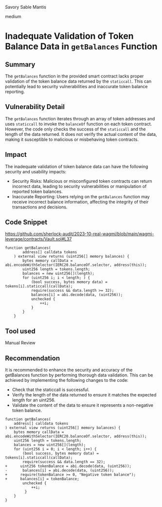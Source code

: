 Savory Sable Mantis

medium

# Inadequate Validation of Token Balance Data in ``getBalances`` Function
## Summary
The ``getBalances`` function in the provided smart contract lacks proper validation of the token balance data returned by the ``staticcall``. This can potentially lead to security vulnerabilities and inaccurate token balance reporting.

## Vulnerability Detail
The ``getBalances`` function iterates through an array of token addresses and uses ``staticcall`` to invoke the ``balanceOf`` function on each token contract. However, the code only checks the success of the ``staticcall`` and the length of the data returned. It does not verify the actual content of the data, making it susceptible to malicious or misbehaving token contracts.

## Impact
The inadequate validation of token balance data can have the following security and usability impacts:

- Security Risks: Malicious or misconfigured token contracts can return incorrect data, leading to security vulnerabilities or manipulation of reported token balances.
- Inaccurate Reporting: Users relying on the ``getBalances`` function may receive incorrect balance information, affecting the integrity of their transactions and decisions.

## Code Snippet
https://github.com/sherlock-audit/2023-10-real-wagmi/blob/main/wagmi-leverage/contracts/Vault.sol#L37

```solidity
function getBalances(
        address[] calldata tokens
    ) external view returns (uint256[] memory balances) {
        bytes memory callData = abi.encodeWithSelector(IERC20.balanceOf.selector, address(this));
        uint256 length = tokens.length;
        balances = new uint256[](length);
        for (uint256 i; i < length; ) {
            (bool success, bytes memory data) = tokens[i].staticcall(callData);
            require(success && data.length >= 32);
            balances[i] = abi.decode(data, (uint256));
            unchecked {
                ++i;
            }
        }
    }
```

## Tool used

Manual Review

## Recommendation
It is recommended to enhance the security and accuracy of the getBalances function by performing thorough data validation. This can be achieved by implementing the following changes to the code:

- Check that the staticcall is successful.
- Verify the length of the data returned to ensure it matches the expected length for an uint256.
- Validate the content of the data to ensure it represents a non-negative token balance.

```solidity
function getBalances(
    address[] calldata tokens
) external view returns (uint256[] memory balances) {
    bytes memory callData = abi.encodeWithSelector(IERC20.balanceOf.selector, address(this));
    uint256 length = tokens.length;
    balances = new uint256[](length);
    for (uint256 i = 0; i < length; i++) {
        (bool success, bytes memory data) = tokens[i].staticcall(callData);
        require(success && data.length == 32);
+      uint256 tokenBalance = abi.decode(data, (uint256));
-       balances[i] = abi.decode(data, (uint256));
+      require(tokenBalance >= 0, "Negative token balance");
+      balances[i] = tokenBalance;
        unchecked {
            ++i;
         }
    }
}
```